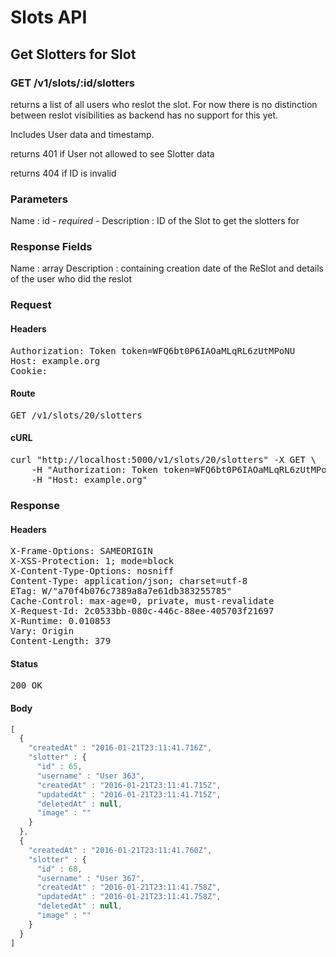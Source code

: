 # Slots API

## Get Slotters for Slot

### GET /v1/slots/:id/slotters

returns a list of all users who reslot the slot. For now there is no distinction between reslot visibilities as backend has no support for this yet.

Includes User data and timestamp.

returns 401 if User not allowed to see Slotter data

returns 404 if ID is invalid

### Parameters

Name : id *- required -*
Description : ID of the Slot to get the slotters for


### Response Fields

Name : array
Description : containing creation date of the ReSlot and details of the user who did the reslot

### Request

#### Headers

<pre>Authorization: Token token=WFQ6bt0P6IAOaMLqRL6zUtMPoNU
Host: example.org
Cookie: </pre>

#### Route

<pre>GET /v1/slots/20/slotters</pre>

#### cURL

<pre class="request">curl &quot;http://localhost:5000/v1/slots/20/slotters&quot; -X GET \
	-H &quot;Authorization: Token token=WFQ6bt0P6IAOaMLqRL6zUtMPoNU&quot; \
	-H &quot;Host: example.org&quot;</pre>

### Response

#### Headers

<pre>X-Frame-Options: SAMEORIGIN
X-XSS-Protection: 1; mode=block
X-Content-Type-Options: nosniff
Content-Type: application/json; charset=utf-8
ETag: W/&quot;a70f4b076c7389a8a7e61db383255785&quot;
Cache-Control: max-age=0, private, must-revalidate
X-Request-Id: 2c0533bb-080c-446c-88ee-405703f21697
X-Runtime: 0.010853
Vary: Origin
Content-Length: 379</pre>

#### Status

<pre>200 OK</pre>

#### Body

```javascript
[
  {
    "createdAt" : "2016-01-21T23:11:41.716Z",
    "slotter" : {
      "id" : 65,
      "username" : "User 363",
      "createdAt" : "2016-01-21T23:11:41.715Z",
      "updatedAt" : "2016-01-21T23:11:41.715Z",
      "deletedAt" : null,
      "image" : ""
    }
  },
  {
    "createdAt" : "2016-01-21T23:11:41.760Z",
    "slotter" : {
      "id" : 68,
      "username" : "User 367",
      "createdAt" : "2016-01-21T23:11:41.758Z",
      "updatedAt" : "2016-01-21T23:11:41.758Z",
      "deletedAt" : null,
      "image" : ""
    }
  }
]
```
